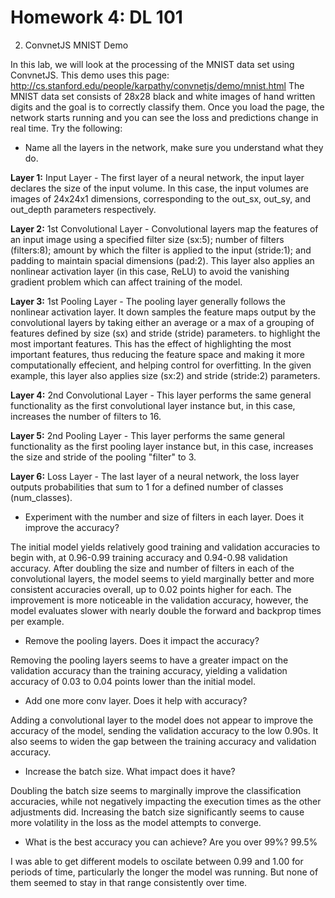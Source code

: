 # Homework 4: DL 101
2. ConvnetJS MNIST Demo

In this lab, we will look at the processing of the MNIST data set using ConvnetJS. This demo uses this page: http://cs.stanford.edu/people/karpathy/convnetjs/demo/mnist.html The MNIST data set consists of 28x28 black and white images of hand written digits and the goal is to correctly classify them. Once you load the page, the network starts running and you can see the loss and predictions change in real time. Try the following:

- Name all the layers in the network, make sure you understand what they do.

**Layer 1:** Input Layer - The first layer of a neural network, the input layer declares the size of the input volume. In this case, the input volumes are images of 24x24x1 dimensions, corresponding to the out_sx, out_sy, and out_depth parameters respectively.

**Layer 2:** 1st Convolutional Layer - Convolutional layers map the features of an input image using a specified filter size (sx:5); number of filters (filters:8); amount by which the filter is applied to the input (stride:1); and padding to maintain spacial dimensions (pad:2). This layer also applies an nonlinear activation layer (in this case, ReLU) to avoid the vanishing gradient problem which can affect training of the model.

**Layer 3:** 1st Pooling Layer - The pooling layer generally follows the nonlinear activation layer. It down samples the feature maps output by the convolutional layers by taking either an average or a max of a grouping of features defined by size (sx) and stride (stride) parameters. to highlight the most important features. This has the effect of highlighting the most important features, thus reducing the feature space and making it more computationally effecient, and helping control for overfitting. In the given example, this layer also applies size (sx:2) and stride (stride:2) parameters.

**Layer 4:** 2nd Convolutional Layer - This layer performs the same general functionality as the first convolutional layer instance but, in this case, increases the number of filters to 16.

**Layer 5:** 2nd Pooling Layer - This layer performs the same general functionality as the first pooling layer instance but, in this case, increases the size and stride of the pooling "filter" to 3.

**Layer 6:** Loss Layer - The last layer of a neural network, the loss layer outputs probabilities that sum to 1 for a defined number of classes (num_classes). 

- Experiment with the number and size of filters in each layer. Does it improve the accuracy?

The initial model yields relatively good training and validation accuracies to begin with, at 0.96-0.99 training accuracy and 0.94-0.98 validation accuracy. After doubling the size and number of filters in each of the convolutional layers, the model seems to yield marginally better and more consistent accuracies overall, up to 0.02 points higher for each. The improvement is more noticeable in the validation accuracy, however, the model evaluates slower with nearly double the forward and backprop times per example.

- Remove the pooling layers. Does it impact the accuracy?

Removing the pooling layers seems to have a greater impact on the validation accuracy than the training accuracy, yielding a validation accuracy of 0.03 to 0.04 points lower than the initial model.

- Add one more conv layer. Does it help with accuracy?

Adding a convolutional layer to the model does not appear to improve the accuracy of the model, sending the validation accuracy to the low 0.90s. It also seems to widen the gap between the training accuracy and validation accuracy.

- Increase the batch size. What impact does it have?

Doubling the batch size seems to marginally improve the classification accuracies, while not negatively impacting the execution times as the other adjustments did. Increasing the batch size significantly seems to cause more volatility in the loss as the model attempts to converge.

- What is the best accuracy you can achieve? Are you over 99%? 99.5%

I was able to get different models to oscilate between 0.99 and 1.00 for periods of time, particularly the longer the model was running. But none of them seemed to stay in that range consistently over time.
